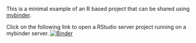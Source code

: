 This is a minimal example of an R based project that can be shared using [mybinder](https://mybinder.org).

Click on the following link to open a RStudio server project running on a mybinder server.
[![Binder](https://mybinder.org/badge_logo.svg)](https://mybinder.org/v2/gh/mark-andrews/hellobinder/HEAD?urlpath=rstudio)

